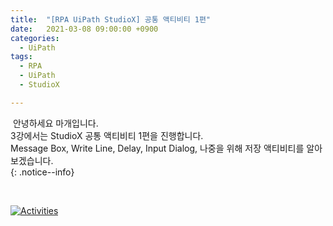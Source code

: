 ```yaml
---
title:  "[RPA UiPath StudioX] 공통 액티비티 1편"
date:   2021-03-08 09:00:00 +0900
categories:
  - UiPath
tags:
  - RPA
  - UiPath
  - StudioX

---
```


&nbsp;안녕하세요 마개입니다.  
3강에서는 StudioX 공통 액티비티 1편을 진행합니다.  
Message Box, Write Line, Delay, Input Dialog, 나중을 위해 저장 액티비티를 알아보겠습니다.  
{: .notice--info}

<br>

[![Activities](http://img.youtube.com/vi/2fLxo3rMYqk/maxresdefault.jpg)](https://www.youtube.com/watch?v=2fLxo3rMYqk)
